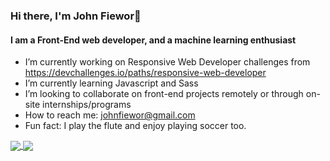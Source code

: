 ### Hi there, I'm John Fiewor👋
#### I am a Front-End web developer, and a machine learning enthusiast

<!--
**Fiewor/Fiewor** is a ✨ _special_ ✨ repository because its `README.md` (this file) appears on your GitHub profile.

Here are some ideas to get you started:
- � Pronouns: ...
- 💬 Ask me about ...
- 🤔 I’m looking for help with ...
-->
- I’m currently working on Responsive Web Developer challenges from https://devchallenges.io/paths/responsive-web-developer
- I’m currently learning Javascript and Sass
- I’m looking to collaborate on front-end projects remotely or through on-site internships/programs
- How to reach me: johnfiewor@gmail.com
- Fun fact: I play the flute and enjoy playing soccer too.
<a href="https://github.com/anuraghazra/github-readme-stats">
  <img align="center" src="https://github-readme-stats.vercel.app/api?username=fiewor&show_icons=true&theme=radical" />
</a>
<a href="https://github.com/anuraghazra/convoychat">
  <img align="center" src="https://github-readme-stats.vercel.app/api/top-langs/?username=fiewor&layout=compact)](https://github.com/fiewor/github-readme-stats" />
</a>
<!-- <a href="https://github.com/anuraghazra/convoychat">
  <img align="center" src="https://github-readme-stats.vercel.app/api/wakatime?username=fiewor)](https://github.com/anuraghazra/github-readme-stats" />
</a> -->
<!-- 
![John's GitHub stats](https://github-readme-stats.vercel.app/api?username=fiewor&show_icons=true&theme=radical)
[![Top Langs](https://github-readme-stats.vercel.app/api/top-langs/?username=fiewor&layout=compact)](https://github.com/fiewor/github-readme-stats)
[![John's wakatime stats](https://github-readme-stats.vercel.app/api/wakatime?username=fiewor)](https://github.com/anuraghazra/github-readme-stats) -->
